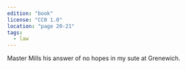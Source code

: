 ```yaml
---
edition: "book"
license: "CC0 1.0"
location: "page 20-21"
tags:
  - law
---
```

Master Mills his answer of no hopes in my sute
at Grenewich.
